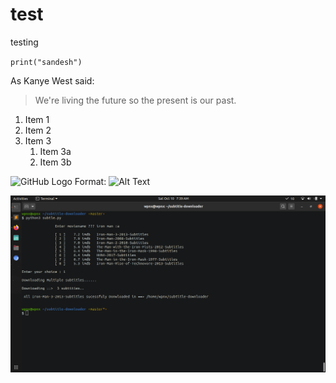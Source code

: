 # test
testing

` print("sandesh") `




As Kanye West said:

> We're living the future so
> the present is our past.

 
 
1. Item 1
1. Item 2
1. Item 3
   1. Item 3a
   1. Item 3b 
 
![GitHub Logo](/images/logo.png)
Format: ![Alt Text](url)


![](images/sub_git.png)

